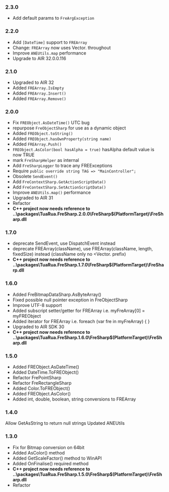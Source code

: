### 2.3.0
- Add default params to `FreArgException` 

### 2.2.0
- Add `[DateTime]` support to `FREArray`
- Change: `FREArray` now uses Vector.<Type> throughout
- Improve `ANEUtils.map` performance
- Upgrade to AIR 32.0.0.116

### 2.1.0
- Upgraded to AIR 32
- Added `FREArray.IsEmpty`
- Added `FREArray.Insert()`
- Added `FREArray.Remove()`

### 2.0.0
- Fix `FREObject.AsDateTime()` UTC bug
- repurpose `FreObjectSharp` for use as a dynamic object
- Added `FREObject.toString()`
- Added `FREObject.hasOwnProperty(string name)`
- Added `FREArray.Push()`
- `FREObject.AsColor(bool hasAlpha = true)` hasAlpha default value is now TRUE
- mark `FreSharpHelper` as internal
- Add `FreSharpLogger` to trace any FREExceptions
- Require `public override string TAG => "MainController";`
- Obsolete `SendEvent()`
- Add `FreContextSharp.GetActionScriptData()`
- Add `FreContextSharp.SetActionScriptData()`
- Improve `ANEUtils.map()` performance
- Upgraded to AIR 31
- Refactor
- **C++ project now needs reference to ..\packages\TuaRua.FreSharp.2.0.0\FreSharp\$(PlatformTarget)\FreSharp.dll**

### 1.7.0
- deprecate SendEvent, use DispatchEvent instead
- deprecate FREArray(className), use FREArray(className, length, fixedSize) instead (className only no <Vector. prefix)
- **C++ project now needs reference to ..\packages\TuaRua.FreSharp.1.7.0\FreSharp\$(PlatformTarget)\FreSharp.dll**

### 1.6.0
- Added FreBitmapDataSharp.AsByteArray()
- Fixed possible null pointer exception in FreObjectSharp
- Improve UTF-8 support
- Added subscript setter/getter for FREArray i.e. myFreArray[0] = myFREObject
- Added iterator for FREArray i.e.  foreach (var fre in myFreArray) { }
- Upgraded to AIR SDK 30
- **C++ project now needs reference to ..\packages\TuaRua.FreSharp.1.6.0\FreSharp\$(PlatformTarget)\FreSharp.dll**

### 1.5.0
- Added FREObject.AsDateTime()
- Added DateTime.ToFREObject()
- Refactor FrePointSharp
- Refactor FreRectangleSharp
- Added Color.ToFREObject()
- Added FREObject.AsColor()
- Added int, double, boolean, string conversions to FREArray

### 1.4.0
Allow GetAsString to return null strings
Updated ANEUtils

### 1.3.0
- Fix for Bitmap conversion on 64bit
- Added AsColor() method
- Added GetScaleFactor() method to WinAPI
- Added OnFinalise() required method
- **C++ project now needs reference to ..\packages\TuaRua.FreSharp.1.5.0\FreSharp\$(PlatformTarget)\FreSharp.dll**
- Refactor

